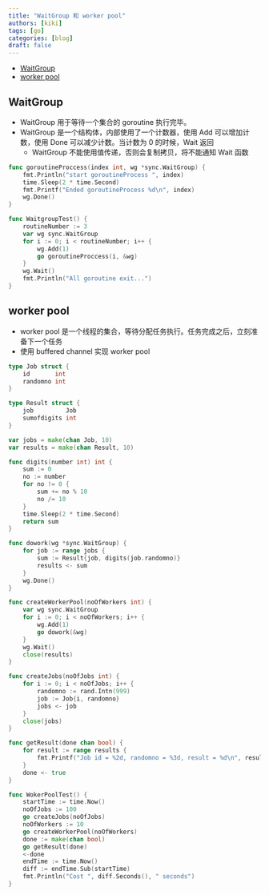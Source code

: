 ```yaml
---
title: "WaitGroup 和 worker pool"
authors: [kiki]
tags: [go]
categories: [blog]
draft: false
---
```


- [WaitGroup](#waitgroup)
- [worker pool](#worker-pool)

## WaitGroup

- WaitGroup 用于等待一个集合的 goroutine 执行完毕。
- WaitGroup 是一个结构体，内部使用了一个计数器，使用 Add 可以增加计数，使用 Done 可以减少计数。当计数为 0 的时候，Wait 返回
  - WaitGroup 不能使用值传递，否则会复制拷贝，将不能通知 Wait 函数

```go
func goroutineProccess(index int, wg *sync.WaitGroup) {
    fmt.Println("start goroutineProcess ", index)
    time.Sleep(2 * time.Second)
    fmt.Printf("Ended goroutineProcess %d\n", index)
    wg.Done()
}

func WaitgroupTest() {
    routineNumber := 3
    var wg sync.WaitGroup
    for i := 0; i < routineNumber; i++ {
        wg.Add(1)
        go goroutineProccess(i, &wg)
    }
    wg.Wait()
    fmt.Println("All goroutine exit...")
}
```

## worker pool

- worker pool 是一个线程的集合，等待分配任务执行。任务完成之后，立刻准备下一个任务
- 使用 buffered channel 实现 worker pool

```go
type Job struct {
    id       int
    randomno int
}

type Result struct {
    job         Job
    sumofdigits int
}

var jobs = make(chan Job, 10)
var results = make(chan Result, 10)

func digits(number int) int {
    sum := 0
    no := number
    for no != 0 {
        sum += no % 10
        no /= 10
    }
    time.Sleep(2 * time.Second)
    return sum
}

func dowork(wg *sync.WaitGroup) {
    for job := range jobs {
        sum := Result{job, digits(job.randomno)}
        results <- sum
    }
    wg.Done()
}

func createWorkerPool(noOfWorkers int) {
    var wg sync.WaitGroup
    for i := 0; i < noOfWorkers; i++ {
        wg.Add(1)
        go dowork(&wg)
    }
    wg.Wait()
    close(results)
}

func createJobs(noOfJobs int) {
    for i := 0; i < noOfJobs; i++ {
        randomno := rand.Intn(999)
        job := Job{i, randomno}
        jobs <- job
    }
    close(jobs)
}

func getResult(done chan bool) {
    for result := range results {
        fmt.Printf("Job id = %2d, randomno = %3d, result = %d\n", result.job.id, result.job.randomno, result.sumofdigits)
    }
    done <- true
}

func WokerPoolTest() {
    startTime := time.Now()
    noOfJobs := 100
    go createJobs(noOfJobs)
    noOfWorkers := 10
    go createWorkerPool(noOfWorkers)
    done := make(chan bool)
    go getResult(done)
    <-done
    endTime := time.Now()
    diff := endTime.Sub(startTime)
    fmt.Println("Cost ", diff.Seconds(), " seconds")
}
```
